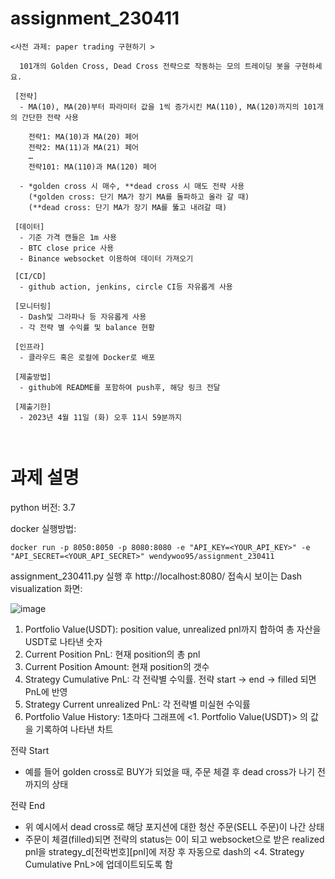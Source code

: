 # assignment_230411

```
<사전 과제: paper trading 구현하기 >

  101개의 Golden Cross, Dead Cross 전략으로 작동하는 모의 트레이딩 봇을 구현하세요.

 [전략]
  - MA(10), MA(20)부터 파라미터 값을 1씩 증가시킨 MA(110), MA(120)까지의 101개의 간단한 전략 사용
  
    전략1: MA(10)과 MA(20) 페어
    전략2: MA(11)과 MA(21) 페어
    … 
    전략101: MA(110)과 MA(120) 페어
    
  - *golden cross 시 매수, **dead cross 시 매도 전략 사용
    (*golden cross: 단기 MA가 장기 MA를 돌파하고 올라 갈 때)
    (**dead cross: 단기 MA가 장기 MA를 뚫고 내려갈 때) 

 [데이터]
  - 기준 가격 캔들은 1m 사용
  - BTC close price 사용
  - Binance websocket 이용하여 데이터 가져오기

 [CI/CD]
  - github action, jenkins, circle CI등 자유롭게 사용

 [모니터링]
  - Dash및 그라파나 등 자유롭게 사용
  - 각 전략 별 수익률 및 balance 현황

 [인프라]
  - 클라우드 혹은 로컬에 Docker로 배포

 [제출방법]
  - github에 README를 포함하여 push후, 해당 링크 전달

 [제출기한]
  - 2023년 4월 11일 (화) 오후 11시 59분까지
  
  
```
  
# 과제 설명
  python 버전: 3.7
  
  docker 실행방법: 
  ```
  docker run -p 8050:8050 -p 8080:8080 -e "API_KEY=<YOUR_API_KEY>" -e "API_SECRET=<YOUR_API_SECRET>" wendywoo95/assignment_230411
  ```
  
  
  assignment_230411.py 실행 후 http://localhost:8080/ 접속시 보이는 Dash visualization 화면:
  
![image](https://user-images.githubusercontent.com/60970842/231207985-6c3a18b1-77e0-456f-91c0-d023ecc6c435.png)
  
  
  1. Portfolio Value(USDT): position value, unrealized pnl까지 합하여 총 자산을 USDT로 나타낸 숫자
  2. Current Position PnL: 현재 position의 총 pnl
  3. Current Position Amount: 현재 position의 갯수
  4. Strategy Cumulative PnL: 각 전략별 수익률. 전략 start -> end -> filled 되면 PnL에 반영
  5. Strategy Current unrealized PnL: 각 전략별 미실현 수익률
  6. Portfolio Value History: 1초마다 그래프에 <1. Portfolio Value(USDT)> 의 값을 기록하여 나타낸 차트


전략 Start
- 예를 들어 golden cross로 BUY가 되었을 때, 주문 체결 후 dead cross가 나기 전까지의 상태


전략 End
- 위 예시에서 dead cross로 해당 포지션에 대한 청산 주문(SELL 주문)이 나간 상태
- 주문이 체결(filled)되면 전략의 status는 0이 되고 websocket으로 받은 realized pnl을 strategy_d[전락번호][pnl]에 저장 후 
  자동으로 dash의 <4. Strategy Cumulative PnL>에 업데이트되도록 함
  
  
